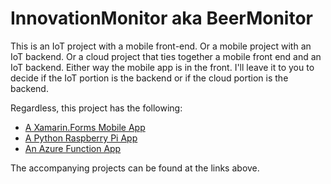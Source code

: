 # InnovationMonitor aka BeerMonitor

This is an IoT project with a mobile front-end. Or a mobile project with an IoT backend. Or a cloud project that ties together a mobile front end and an IoT backend. Either way the mobile app is in the front. I'll leave it to you to decide if the IoT portion is the backend or if the cloud portion is the backend. 

Regardless, this project has the following:

- [A Xamarin.Forms Mobile App](https://github.com/IanLeatherbury/innovation-monitor-mobile)
- [A Python Raspberry Pi App](https://github.com/IanLeatherbury/innovation-monitor-razzberry-pi)
- [An Azure Function App](https://github.com/IanLeatherbury/innovation-monitor-functions)

The accompanying projects can be found at the links above.
